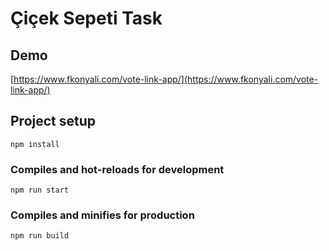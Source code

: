# Çiçek Sepeti Task

## Demo

[https://www.fkonyali.com/vote-link-app/](https://www.fkonyali.com/vote-link-app/)

## Project setup
```
npm install
```

### Compiles and hot-reloads for development
```
npm run start
```

### Compiles and minifies for production
```
npm run build
```
